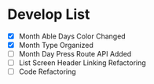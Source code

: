 # Develop List

- [x] Month Able Days Color Changed
- [x] Month Type Organized
- [ ] Month Day Press Route API Added
- [ ] List Screen Header Linking Refactoring
- [ ] Code Refactoring
